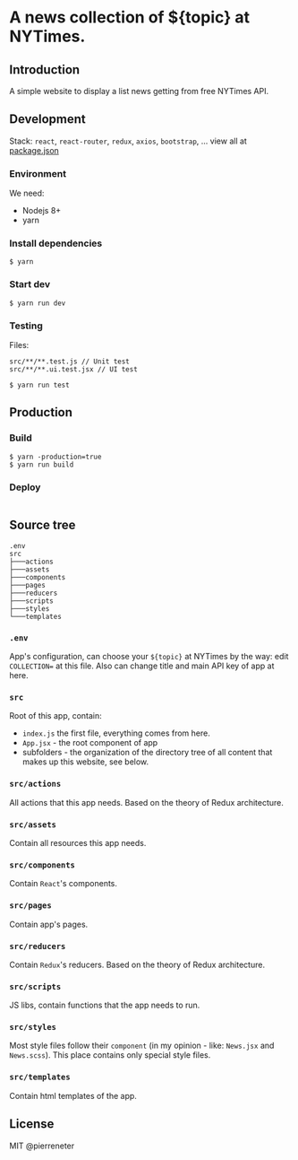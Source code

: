 # A news collection of ${topic} at NYTimes.

## Introduction

A simple website to display a list news getting from free NYTimes API.

## Development

Stack: `react`, `react-router`, `redux`, `axios`, `bootstrap`, ... view all at [package.json](package.json)
### Environment

We need:

- Nodejs 8+
- yarn

### Install dependencies

```
$ yarn
```

### Start dev

```
$ yarn run dev
```

### Testing

Files:

```
src/**/**.test.js // Unit test
src/**/**.ui.test.jsx // UI test
```

```
$ yarn run test
```

## Production

### Build

```
$ yarn -production=true
$ yarn run build
```

### Deploy

```
```

## Source tree

```
.env
src
├───actions
├───assets
├───components
├───pages
├───reducers
├───scripts
├───styles
└───templates
```

### `.env`

App's configuration, can choose your `${topic}` at NYTimes by the way: edit `COLLECTION=` at this file. Also can change title and main API key of app at here.

### `src`

Root of this app, contain:

- `index.js` the first file, everything comes from here.
- `App.jsx` - the root component of app
- subfolders - the organization of the directory tree of all content that makes up this website, see below.

### `src/actions`

All actions that this app needs. Based on the theory of Redux architecture.

### `src/assets`

Contain all resources this app needs.

### `src/components`

Contain `React`'s components.

### `src/pages`

Contain app's pages.

### `src/reducers`

Contain `Redux`'s reducers. Based on the theory of Redux architecture.

### `src/scripts`

JS libs, contain functions that the app needs to run.

### `src/styles`

Most style files follow their `component` (in my opinion - like: `News.jsx` and `News.scss`). This place contains only special style files.

### `src/templates`

Contain html templates of the app.

## License

MIT @pierreneter
